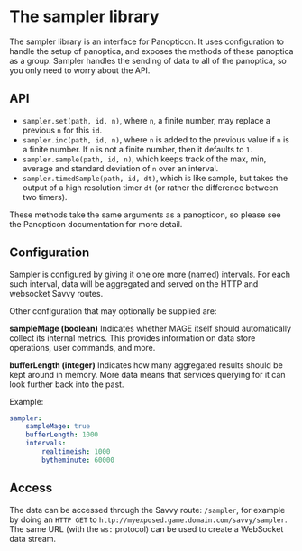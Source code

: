 # The sampler library

The sampler library is an interface for Panopticon. It uses configuration to handle the setup of
panoptica, and exposes the methods of these panoptica as a group. Sampler handles the sending of
data to all of the panoptica, so you only need to worry about the API.

## API

 - `sampler.set(path, id, n)`, where `n`, a finite number, may replace a previous `n` for this `id`.
 - `sampler.inc(path, id, n)`, where `n` is added to the previous value if `n` is a finite number. If `n` is not a finite number, then it defaults to `1`.
 - `sampler.sample(path, id, n)`, which keeps track of the max, min, average and standard deviation of `n` over an interval.
 - `sampler.timedSample(path, id, dt)`, which is like sample, but takes the output of a high resolution timer `dt` (or rather the difference between two timers).

These methods take the same arguments as a panopticon, so please see the Panopticon documentation for more detail.

## Configuration

Sampler is configured by giving it one ore more (named) intervals. For each such interval, data
will be aggregated and served on the HTTP and websocket Savvy routes.

Other configuration that may optionally be supplied are:

**sampleMage (boolean)**
Indicates whether MAGE itself should automatically collect its internal metrics. This provides
information on data store operations, user commands, and more.

**bufferLength (integer)**
Indicates how many aggregated results should be kept around in memory. More data means that
services querying for it can look further back into the past.

Example:

```yaml
sampler:
    sampleMage: true
    bufferLength: 1000
    intervals:
        realtimeish: 1000
        bytheminute: 60000
```

## Access

The data can be accessed through the Savvy route: `/sampler`, for example by doing an `HTTP GET` to
`http://myexposed.game.domain.com/savvy/sampler`. The same URL (with the `ws:` protocol) can be used
to create a WebSocket data stream.
